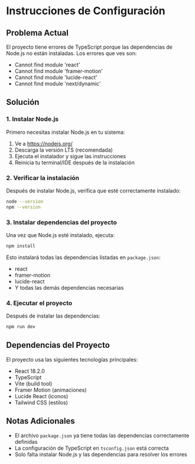 # Instrucciones de Configuración

## Problema Actual
El proyecto tiene errores de TypeScript porque las dependencias de Node.js no están instaladas. Los errores que ves son:

- Cannot find module 'react'
- Cannot find module 'framer-motion' 
- Cannot find module 'lucide-react'
- Cannot find module 'next/dynamic'

## Solución

### 1. Instalar Node.js
Primero necesitas instalar Node.js en tu sistema:

1. Ve a https://nodejs.org/
2. Descarga la versión LTS (recomendada)
3. Ejecuta el instalador y sigue las instrucciones
4. Reinicia tu terminal/IDE después de la instalación

### 2. Verificar la instalación
Después de instalar Node.js, verifica que esté correctamente instalado:

```bash
node --version
npm --version
```

### 3. Instalar dependencias del proyecto
Una vez que Node.js esté instalado, ejecuta:

```bash
npm install
```

Esto instalará todas las dependencias listadas en `package.json`:
- react
- framer-motion
- lucide-react
- Y todas las demás dependencias necesarias

### 4. Ejecutar el proyecto
Después de instalar las dependencias:

```bash
npm run dev
```

## Dependencias del Proyecto
El proyecto usa las siguientes tecnologías principales:
- React 18.2.0
- TypeScript
- Vite (build tool)
- Framer Motion (animaciones)
- Lucide React (iconos)
- Tailwind CSS (estilos)

## Notas Adicionales
- El archivo `package.json` ya tiene todas las dependencias correctamente definidas
- La configuración de TypeScript en `tsconfig.json` está correcta
- Solo falta instalar Node.js y las dependencias para resolver los errores